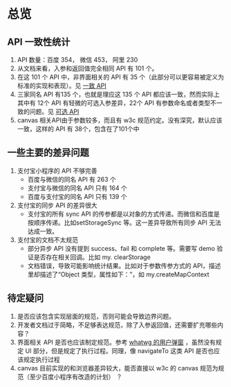 # 总览

## API 一致性统计
1. API 数量：百度 354， 微信 453， 阿里 230
2. 从文档来看，入参和返回值完全相同 API 有 101 个。
3. 在这 101 个 API 中，非界面相关的 API 有 35 个（此部分可以更容易被定义为标准的实现和表现）。见 [一致 API](./api)
4. 三家同名 API 有135 个，也就是理应这 135 个 API 都应该一致，然而实际上其中有 12个 API 有轻微的可选入参差异，22个 API 有参数命名或者类型不一致的问题。见 [可选 API](./alternative-api)
5. canvas 相关API由于参数较多，而且有 w3c 规范约定。没有深究，默认应该一致，这样的 API 有 38个，包含在了101个中


## 一些主要的差异问题
1. 支付宝小程序的 API 不够完善
   - 百度与微信的同名 API 有 263 个
   - 支付宝与微信的同名 API 只有 164 个
   - 百度与支付宝的同名 API 只有 139 个
2. 支付宝的同步 API 的差异很大
   - 支付宝的所有 sync API 的传参都是以对象的方式传递。而微信和百度是按顺序传递。比如setStorageSync 等。这一差异导致所有同步 API 无法达成一致。
3. 支付宝的文档不太规范
   - 部分异步 API 没有提到 success、fail 和 complete 等。需要写 demo 验证是否存在相关回调。比如 my. clearStorage
   - 文档错误，导致可能影响统计结果。比如对于参数传参方式的 API，描述里却描述了“Object 类型，属性如下：”，如 my.createMapContext

## 待定疑问
1. 是否应该包含实现层面的规范，否则可能会导致边界问题。
2. 开发者文档过于简略，不足够表达规范，除了入参返回值，还需要扩充哪些内容？
3. 界面相关 API 是否也应该制定规范。参考 [whatwg 的用户弹窗](https://html.spec.whatwg.org/multipage/timers-and-user-prompts.html#simple-dialogs)
，虽然没有规定 UI 部分，但是规定了执行过程。同理，像 navigateTo 这类 API 是否也应该规定执行过程
4. canvas 目前实现的和浏览器差异较大，能否直接以 w3c 的 canvas 规范为规范（至少百度小程序有改造的计划） ？